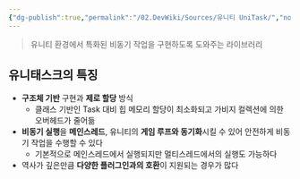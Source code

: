 ```yaml
---
{"dg-publish":true,"permalink":"/02.DevWiki/Sources/유니티 UniTask/","noteIcon":"","created":"2024-11-10T14:49:28.000+09:00","updated":"2025-08-16T23:26:09.830+09:00"}
---
```


> 유니티 환경에서 특화된 비동기 작업을 구현하도록 도와주는 라이브러리
## 유니태스크의 특징
- **구조체 기반** 구현과 **제로 할당** 방식
	- 클래스 기반인 Task 대비 힙 메모리 할당이 최소화되고 가비지 컬렉션에 의한 오버헤드가 줄어듦
- **비동기 실행**을 **메인스레드**, 유니티의 **게임 루프와 동기화**시킬 수 있어 안전하게 비동기 작업을 수행할 수 있다
	- 기본적으로 메인스레드에서 실행되지만 멀티스레드에서의 실행도 가능하다
- 역사가 깊은만큼 **다양한 플러그인과의 호환**이 지원되는 경우가 많다